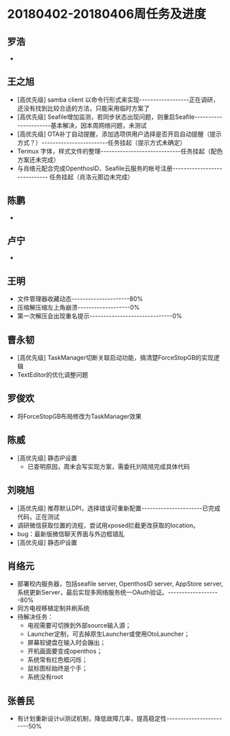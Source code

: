 # 20180402-20180406周任务及进度

## 罗浩
- 

## 王之旭
- [高优先级] samba client 以命令行形式来实现------------------正在调研，还没有找到比较合适的方法，只能采用临时方案了
- [高优先级] Seafile增加监测，若同步状态出现问题，则重启Seafile----------------------基本解决，因本周网络问题，未测试
- [高优先级] OTA补丁自动提醒，添加选项供用户选择是否开启自动提醒（提示方式？）------------------------任务挂起（提示方式未确定）
- Termux 字体，样式文件的整理-----------------------------任务挂起（配色方案还未完成）
- 与肖络元配合完成OpenthosID、Seafile云服务的帐号注册----------------------------- 任务挂起（肖洛元那边未完成）

## 陈鹏
- 

## 卢宁
- 

## 王明
- 文件管理器收藏动态---------------------80%
- 压缩解压缩左上角崩溃-------------------0%
- 第一次解压会出现重名提示------------------------------0%

## 曹永韧
- [高优先级] TaskManager切断关联启动功能，搞清楚ForceStopGB的实现逻辑
- TextEditor的优化调整问题

## 罗俊欢
- 将ForceStopGB布局修改为TaskManager效果

## 陈威
- [高优先级] 静态IP设置
   - 已查明原因，周末会写实现方案，需委托刘晓旭完成具体代码

## 刘晓旭
- [高优先级] 推荐默认DPI，选择错误可重新配置----------------------已完成代码，正在测试
- 调研微信获取位置的流程，尝试用xposed拦截更改获取的location。
- bug：最新版微信聊天界面与外边框错乱
- [高优先级] 静态IP设置

## 肖络元
- 部署校内服务器，包括seafile server, OpenthosID server, AppStore server, 系统更新Server，最后实现多网络服务统一OAuth验证。-------------------80%
- 同方电视移植定制并刷系统
- 待解决任务：
   - 电视需要可切换到外部source输入源；
   - Launcher定制，可去掉原生Launcher或使用OtoLauncher；
   - 屏幕软键盘在输入时会蹦出；
   - 开机画面要变成openthos；
   - 系统常有红色框闪烁；
   - 鼠标图标始终是个手；
   - 系统没有root

## 张善民
- 有计划重新设计ui测试机制，降低故障几率，提高稳定性------------------------50%
